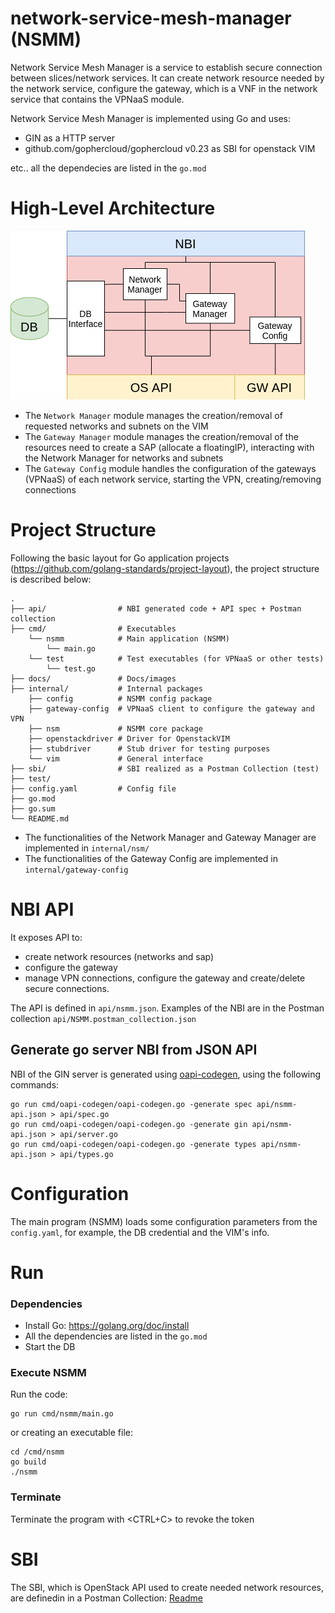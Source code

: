 # network-service-mesh-manager (NSMM)
Network Service Mesh Manager is a service to establish secure connection between slices/network services. It can create network resource needed by the network service, configure the gateway, which is a VNF in the network service that contains the VPNaaS module.

Network Service Mesh Manager is implemented using Go and uses:
- GIN as a HTTP server 
- github.com/gophercloud/gophercloud v0.23 as SBI for openstack VIM

etc.. all the dependecies are listed in the `go.mod`

# High-Level Architecture
![](docs/architecture.png)
- The `Network Manager` module manages the creation/removal of requested networks and subnets on the VIM
- The `Gateway Manager` module manages the creation/removal of the resources need to create a SAP (allocate a floatingIP), interacting with the Network Manager for networks and subnets
- The `Gateway Config` module handles the configuration of the gateways (VPNaaS) of each network service, starting the VPN, creating/removing connections

# Project Structure
Following the basic layout for Go application projects (https://github.com/golang-standards/project-layout), the project structure is described below:
```
.
├── api/                # NBI generated code + API spec + Postman collection
├── cmd/                # Executables
    └── nsmm            # Main application (NSMM)
        └── main.go
    └── test            # Test executables (for VPNaaS or other tests)
        └── test.go
├── docs/               # Docs/images
├── internal/           # Internal packages
    ├── config          # NSMM config package
    ├── gateway-config  # VPNaaS client to configure the gateway and VPN
    ├── nsm             # NSMM core package
    ├── openstackdriver # Driver for OpenstackVIM
    ├── stubdriver      # Stub driver for testing purposes
    └── vim             # General interface
├── sbi/                # SBI realized as a Postman Collection (test)
├── test/
├── config.yaml         # Config file
├── go.mod
├── go.sum
└── README.md
```
- The functionalities of the Network Manager and Gateway Manager are implemented in `internal/nsm/`
- The functionalities of the Gateway Config are implemented in `internal/gateway-config`

# NBI API
It exposes API to:
- create network resources (networks and sap) 
- configure the gateway 
- manage VPN connections, configure the gateway and create/delete secure connections.

The API is defined in `api/nsmm.json`. Examples of the NBI are in the Postman collection `api/NSMM.postman_collection.json`


## Generate go server NBI from JSON API
NBI of the GIN server is generated using [oapi-codegen](https://github.com/deepmap/oapi-codegen), using the following commands:
```
go run cmd/oapi-codegen/oapi-codegen.go -generate spec api/nsmm-api.json > api/spec.go
go run cmd/oapi-codegen/oapi-codegen.go -generate gin api/nsmm-api.json > api/server.go
go run cmd/oapi-codegen/oapi-codegen.go -generate types api/nsmm-api.json > api/types.go
```

# Configuration
The main program (NSMM) loads some configuration parameters from the `config.yaml`, for example, the DB credential and the VIM's info.

# Run

### Dependencies
- Install Go: https://golang.org/doc/install
- All the dependencies are listed in the `go.mod`
- Start the DB

### Execute NSMM
Run the code:
```
go run cmd/nsmm/main.go
```
or creating an executable file:
```
cd /cmd/nsmm
go build
./nsmm
```

### Terminate
Terminate the program with <CTRL+C> to revoke the token

# SBI
The SBI, which is OpenStack API used to create needed network resources, are definedin in a Postman Collection:
[Readme](sbi/README.md)
